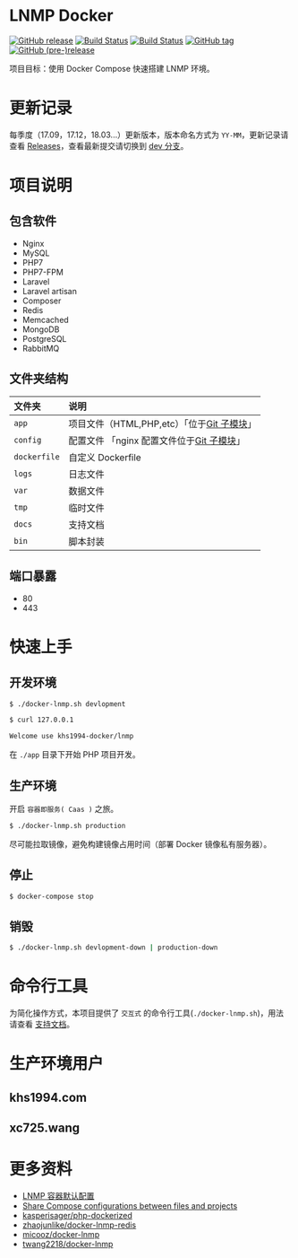 # LNMP Docker

[![GitHub release](https://img.shields.io/github/release/khs1994-docker/lnmp.svg)]() [![Build Status](https://travis-ci.org/khs1994-docker/lnmp.svg?branch=master)](https://travis-ci.org/khs1994-docker/lnmp) [![Build Status](https://travis-ci.org/khs1994-docker/lnmp.svg?branch=dev)](https://travis-ci.org/khs1994-docker/lnmp) [![GitHub tag](https://img.shields.io/github/tag/khs1994-docker/lnmp.svg)]() [![GitHub (pre-)release](https://img.shields.io/github/release/khs1994-docker/lnmp/all.svg)]()

项目目标：使用 Docker Compose 快速搭建 LNMP 环境。

# 更新记录

每季度（17.09，17.12，18.03...）更新版本，版本命名方式为 `YY-MM`，更新记录请查看 [Releases](https://github.com/khs1994-docker/lnmp/releases)，查看最新提交请切换到 [dev 分支](https://github.com/khs1994-docker/lnmp/tree/dev)。

# 项目说明

## 包含软件

* Nginx
* MySQL
* PHP7
* PHP7-FPM
* Laravel
* Laravel artisan
* Composer
* Redis
* Memcached
* MongoDB
* PostgreSQL
* RabbitMQ

## 文件夹结构

|文件夹|说明|
|:--|:--|
|`app`         |项目文件（HTML,PHP,etc）「位于[Git 子模块](https://git-scm.com/book/zh/v1/Git-%E5%B7%A5%E5%85%B7-%E5%AD%90%E6%A8%A1%E5%9D%97)」|
|`config`      |配置文件 「nginx 配置文件位于[Git 子模块](https://git-scm.com/book/zh/v1/Git-%E5%B7%A5%E5%85%B7-%E5%AD%90%E6%A8%A1%E5%9D%97)」|               
|`dockerfile`  |自定义 Dockerfile|
|`logs`        |日志文件|
|`var`         |数据文件|
|`tmp`         |临时文件|
|`docs`        |支持文档|
|`bin`         |脚本封装|

## 端口暴露

* 80
* 443

# 快速上手

## 开发环境

```bash
$ ./docker-lnmp.sh devlopment

$ curl 127.0.0.1

Welcome use khs1994-docker/lnmp

```

在 `./app` 目录下开始 PHP 项目开发。

## 生产环境

开启 `容器即服务( Caas )` 之旅。

```bash
$ ./docker-lnmp.sh production
```

尽可能拉取镜像，避免构建镜像占用时间（部署 Docker 镜像私有服务器）。

## 停止

```bash
$ docker-compose stop
```

## 销毁

```bash
$ ./docker-lnmp.sh devlopment-down | production-down
```

# 命令行工具

为简化操作方式，本项目提供了 `交互式` 的命令行工具(`./docker-lnmp.sh`)，用法请查看 [支持文档](docs/cli.md)。

# 生产环境用户

## khs1994.com

## xc725.wang

# 更多资料

* [LNMP 容器默认配置](https://github.com/khs1994-docker/lnmp-default-config)
* [Share Compose configurations between files and projects](https://docs.docker.com/compose/extends/)
* [kasperisager/php-dockerized](https://github.com/kasperisager/php-dockerized)
* [zhaojunlike/docker-lnmp-redis](https://github.com/zhaojunlike/docker-lnmp-redis)
* [micooz/docker-lnmp](https://github.com/micooz/docker-lnmp)
* [twang2218/docker-lnmp](https://github.com/twang2218/docker-lnmp)
